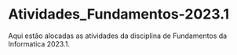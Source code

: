 # Atividades_Fundamentos-2023.1
Aqui estão alocadas as atividades da disciplina de Fundamentos da Informatica 2023.1.
